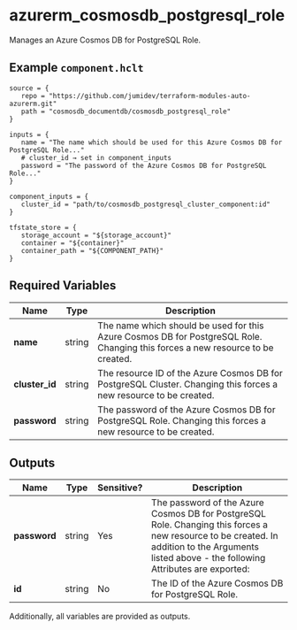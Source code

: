 # azurerm_cosmosdb_postgresql_role

Manages an Azure Cosmos DB for PostgreSQL Role.

## Example `component.hclt`

```hcl
source = {
   repo = "https://github.com/jumidev/terraform-modules-auto-azurerm.git"   
   path = "cosmosdb_documentdb/cosmosdb_postgresql_role"   
}

inputs = {
   name = "The name which should be used for this Azure Cosmos DB for PostgreSQL Role..."   
   # cluster_id → set in component_inputs
   password = "The password of the Azure Cosmos DB for PostgreSQL Role..."   
}

component_inputs = {
   cluster_id = "path/to/cosmosdb_postgresql_cluster_component:id"   
}

tfstate_store = {
   storage_account = "${storage_account}"   
   container = "${container}"   
   container_path = "${COMPONENT_PATH}"   
}

```

## Required Variables

| Name | Type |  Description |
| ---- | --------- |  ----------- |
| **name** | string |  The name which should be used for this Azure Cosmos DB for PostgreSQL Role. Changing this forces a new resource to be created. | 
| **cluster_id** | string |  The resource ID of the Azure Cosmos DB for PostgreSQL Cluster. Changing this forces a new resource to be created. | 
| **password** | string |  The password of the Azure Cosmos DB for PostgreSQL Role. Changing this forces a new resource to be created. | 



## Outputs

| Name | Type | Sensitive? | Description |
| ---- | ---- | --------- | --------- |
| **password** | string | Yes  | The password of the Azure Cosmos DB for PostgreSQL Role. Changing this forces a new resource to be created. In addition to the Arguments listed above - the following Attributes are exported: | 
| **id** | string | No  | The ID of the Azure Cosmos DB for PostgreSQL Role. | 

Additionally, all variables are provided as outputs.
